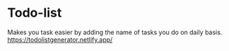# Todo-list

Makes you task easier by adding the name of  tasks you do on daily basis.<br>
https://todolistgenerator.netlify.app/
